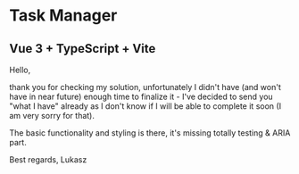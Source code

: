 # Task Manager

## Vue 3 + TypeScript + Vite

Hello,

thank you for checking my solution, unfortunately I didn't have (and won't have in near future) enough time to finalize it - I've decided to send you "what I have" already as I don't know if I will be able to complete it soon (I am very sorry for that).

The basic functionality and styling is there, it's missing totally testing & ARIA part.

Best regards,
Lukasz
